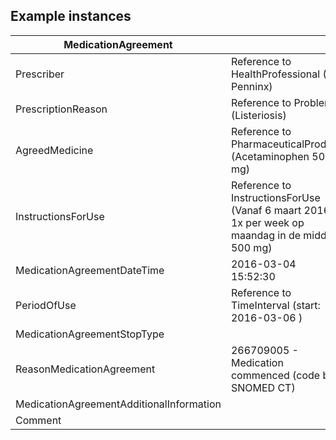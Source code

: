 ## Example instances

| MedicationAgreement              |                   |
|-----------------------------------|-------------------|
| Prescriber                        | Reference to HealthProfessional (E. Penninx) |
| PrescriptionReason               | Reference to Problem (Listeriosis) |
| AgreedMedicine                   | Reference to PharmaceuticalProduct (Acetaminophen 500 mg) |
| InstructionsForUse              | Reference to InstructionsForUse (Vanaf 6 maart 2016 1x per week op maandag in de middag 500 mg) |
| MedicationAgreementDateTime    | 2016-03-04 15:52:30 |
| PeriodOfUse                     | Reference to TimeInterval (start: 2016-03-06 ) |
| MedicationAgreementStopType    |  |
| ReasonMedicationAgreement       | 266709005 - Medication commenced (code by SNOMED CT) |
| MedicationAgreementAdditionalInformation |   |
| Comment                           |  |



